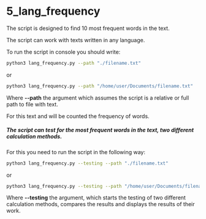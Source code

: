 # 5_lang_frequency
The script is designed to find 10 most frequent words in the text.

The script can work with texts written in any language.

To run the script in console you should write:
```bash
python3 lang_frequency.py --path "./filename.txt"
```
or
```bash
python3 lang_frequency.py --path "/home/user/Documents/filename.txt"
```
Where **--path** the argument which assumes the script is a relative or full path to file with text.

For this text and will be counted the frequency of words.


##### The script can test for the most frequent words in the text, two different calculation methods.
For this you need to run the script in the following way:
```bash
python3 lang_frequency.py --testing --path "./filename.txt"
```
or
```bash
python3 lang_frequency.py --testing --path "/home/user/Documents/filename.txt"
```
Where **--testing** the argument, which starts the testing of two different calculation methods,
compares the results and displays the results of their work.
